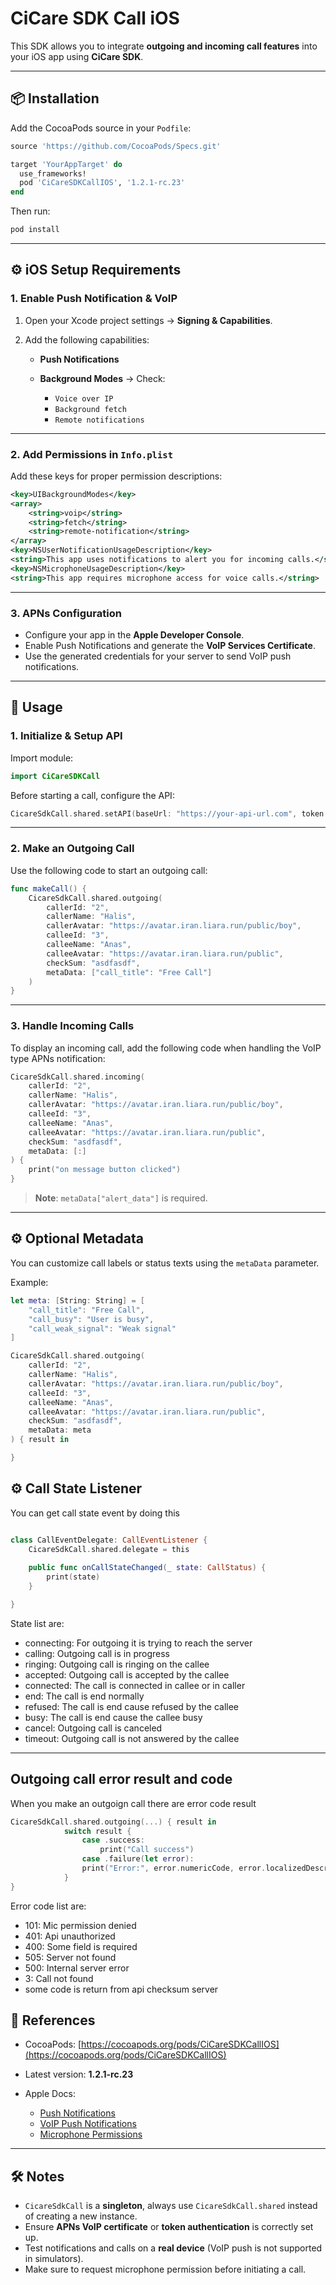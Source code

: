 # CiCare SDK Call iOS

This SDK allows you to integrate **outgoing and incoming call features** into your iOS app using **CiCare SDK**.

---

## 📦 Installation

Add the CocoaPods source in your `Podfile`:

```ruby
source 'https://github.com/CocoaPods/Specs.git'

target 'YourAppTarget' do
  use_frameworks!
  pod 'CiCareSDKCallIOS', '1.2.1-rc.23'
end
````

Then run:

```bash
pod install
```

---

## ⚙ iOS Setup Requirements

### 1. Enable Push Notification & VoIP

1. Open your Xcode project settings → **Signing & Capabilities**.
2. Add the following capabilities:

   * **Push Notifications**
   * **Background Modes** → Check:

     * `Voice over IP`
     * `Background fetch`
     * `Remote notifications`

---

### 2. Add Permissions in `Info.plist`

Add these keys for proper permission descriptions:

```xml
<key>UIBackgroundModes</key>
<array>
    <string>voip</string>
    <string>fetch</string>
    <string>remote-notification</string>
</array>
<key>NSUserNotificationUsageDescription</key>
<string>This app uses notifications to alert you for incoming calls.</string>
<key>NSMicrophoneUsageDescription</key>
<string>This app requires microphone access for voice calls.</string>
```

---

### 3. APNs Configuration

* Configure your app in the **Apple Developer Console**.
* Enable Push Notifications and generate the **VoIP Services Certificate**.
* Use the generated credentials for your server to send VoIP push notifications.

---

## 🚀 Usage

### 1. Initialize & Setup API

Import module:

```swift
import CiCareSDKCall
```

Before starting a call, configure the API:

```swift
CicareSdkCall.shared.setAPI(baseUrl: "https://your-api-url.com", token: "your-api-token")
```

---

### 2. Make an Outgoing Call

Use the following code to start an outgoing call:

```swift
func makeCall() {
    CicareSdkCall.shared.outgoing(
        callerId: "2",
        callerName: "Halis",
        callerAvatar: "https://avatar.iran.liara.run/public/boy",
        calleeId: "3",
        calleeName: "Anas",
        calleeAvatar: "https://avatar.iran.liara.run/public",
        checkSum: "asdfasdf",
        metaData: ["call_title": "Free Call"]
    )
}
```

---

### 3. Handle Incoming Calls

To display an incoming call, add the following code when handling the VoIP type APNs notification:

```swift
CicareSdkCall.shared.incoming(
    callerId: "2",
    callerName: "Halis",
    callerAvatar: "https://avatar.iran.liara.run/public/boy",
    calleeId: "3",
    calleeName: "Anas",
    calleeAvatar: "https://avatar.iran.liara.run/public",
    checkSum: "asdfasdf",
    metaData: [:]
) {
    print("on message button clicked")
}
```

> **Note**: `metaData["alert_data"]` is required.

---

## ⚙ Optional Metadata

You can customize call labels or status texts using the `metaData` parameter.

Example:

```swift
let meta: [String: String] = [
    "call_title": "Free Call",
    "call_busy": "User is busy",
    "call_weak_signal": "Weak signal"
]

CicareSdkCall.shared.outgoing(
    callerId: "2",
    callerName: "Halis",
    callerAvatar: "https://avatar.iran.liara.run/public/boy",
    calleeId: "3",
    calleeName: "Anas",
    calleeAvatar: "https://avatar.iran.liara.run/public",
    checkSum: "asdfasdf",
    metaData: meta
) { result in

}
```

## ⚙ Call State Listener
You can get call state event by doing this
```swift

class CallEventDelegate: CallEventListener {
    CicareSdkCall.shared.delegate = this
    
    public func onCallStateChanged(_ state: CallStatus) {
        print(state)
    }

}

```
State list are:
* connecting: For outgoing it is trying to reach the server
* calling: Outgoing call is in progress
* ringing: Outgoing call is ringing on the callee
* accepted: Outgoing call is accepted by the callee
* connected: The call is connected in callee or in caller
* end: The call is end normally
* refused: The call is end cause refused by the callee
* busy: The call is end cause the callee busy
* cancel: Outgoing call is canceled
* timeout: Outgoing call is not answered by the callee
---

## Outgoing call error result and code
When you make an outgoign call there are error code result
```swift
CicareSdkCall.shared.outgoing(...) { result in
            switch result {
                case .success:
                    print("Call success")
                case .failure(let error):
                print("Error:", error.numericCode, error.localizedDescription)
            }
}
```
Error code list are:
* 101: Mic permission denied
* 401: Api unauthorized
* 400: Some field is required
* 505: Server not found
* 500: Internal server error
* 3: Call not found
* some code is return from api checksum server

## 🔗 References

* CocoaPods: [https://cocoapods.org/pods/CiCareSDKCallIOS](https://cocoapods.org/pods/CiCareSDKCallIOS)
* Latest version: **1.2.1-rc.23**
* Apple Docs:

  * [Push Notifications](https://developer.apple.com/documentation/usernotifications)
  * [VoIP Push Notifications](https://developer.apple.com/documentation/pushkit)
  * [Microphone Permissions](https://developer.apple.com/documentation/avfoundation/capturing_setup)

---

## 🛠 Notes

* `CicareSdkCall` is a **singleton**, always use `CicareSdkCall.shared` instead of creating a new instance.
* Ensure **APNs VoIP certificate** or **token authentication** is correctly set up.
* Test notifications and calls on a **real device** (VoIP push is not supported in simulators).
* Make sure to request microphone permission before initiating a call.
